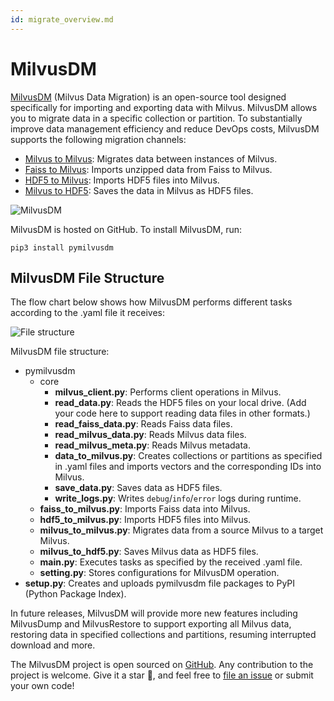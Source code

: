 ```yaml
---
id: migrate_overview.md
---
```


# MilvusDM
[MilvusDM](https://github.com/milvus-io/milvus-tools) (Milvus Data Migration) is an open-source tool designed specifically for importing and exporting data with Milvus. MilvusDM allows you to migrate data in a specific collection or partition. To substantially improve data management efficiency and reduce DevOps costs, MilvusDM supports the following migration channels: 

- [Milvus to Milvus](m2m.md): Migrates data between instances of Milvus.
- [Faiss to Milvus](f2m.md): Imports unzipped data from Faiss to Milvus.
- [HDF5 to Milvus](h2m.md): Imports HDF5 files into Milvus.
- [Milvus to HDF5](m2h.md): Saves the data in Milvus as HDF5 files.

![MilvusDM](../../../assets/milvusdm.jpeg)

MilvusDM is hosted on GitHub. To install MilvusDM, run: 
```
pip3 install pymilvusdm
```

## MilvusDM File Structure
The flow chart below shows how MilvusDM performs different tasks according to the .yaml file it receives:

![File structure](../../../assets/file_structure.png)

MilvusDM file structure:

- pymilvusdm
  - core
    - **milvus_client.py**: Performs client operations in Milvus.
    - **read_data.py**: Reads the HDF5 files on your local drive. (Add your code here to support reading data files in other formats.)
    - **read_faiss_data.py**: Reads Faiss data files. 
    - **read_milvus_data.py**: Reads Milvus data files. 
    - **read_milvus_meta.py**: Reads Milvus metadata. 
    - **data_to_milvus.py**: Creates collections or partitions as specified in .yaml files and imports vectors and the corresponding IDs into Milvus.
    - **save_data.py**: Saves data as HDF5 files.
    - **write_logs.py**: Writes `debug`/`info`/`error` logs during runtime.
  - **faiss_to_milvus.py**: Imports Faiss data into Milvus.
  - **hdf5_to_milvus.py**: Imports HDF5 files into Milvus.
  - **milvus_to_milvus.py**: Migrates data from a source Milvus to a target Milvus.
  - **milvus_to_hdf5.py**: Saves Milvus data as HDF5 files.
  - **main.py**: Executes tasks as specified by the received .yaml file.
  - **setting.py**: Stores configurations for MilvusDM operation.
- **setup.py**: Creates and uploads pymilvusdm file packages to PyPI (Python Package Index).

In future releases, MilvusDM will provide more new features including MilvusDump and MilvusRestore to support exporting all Milvus data, restoring data in specified collections and partitions, resuming interrupted download and more.

The MilvusDM project is open sourced on [GitHub](https://github.com/milvus-io/milvus-tools). Any contribution to the project is welcome. Give it a star 🌟, and feel free to [file an issue](https://github.com/milvus-io/milvus-tools/issues) or submit your own code! 

